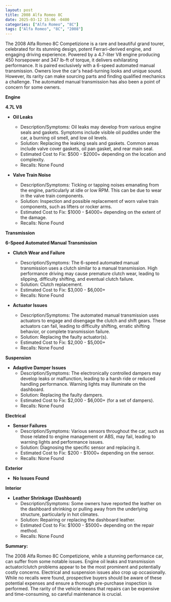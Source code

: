 ```yaml
---
layout: post
title: 2008 Alfa Romeo 8C
date: 2025-03-12 15:06 -0400
categories: ["Alfa Romeo", "8C"]
tags: ["Alfa Romeo", "8C", "2008"]
---
```

The 2008 Alfa Romeo 8C Competizione is a rare and beautiful grand tourer, celebrated for its stunning design, potent Ferrari-derived engine, and engaging driving experience. Powered by a 4.7-liter V8 engine producing 450 horsepower and 347 lb-ft of torque, it delivers exhilarating performance. It is paired exclusively with a 6-speed automated manual transmission. Owners love the car's head-turning looks and unique sound. However, its rarity can make sourcing parts and finding qualified mechanics a challenge. The automated manual transmission has also been a point of concern for some owners.

**Engine**

**4.7L V8**

*   **Oil Leaks**
    *   Description/Symptoms: Oil leaks may develop from various engine seals and gaskets. Symptoms include visible oil puddles under the car, a burning oil smell, and low oil levels.
    *   Solution: Replacing the leaking seals and gaskets. Common areas include valve cover gaskets, oil pan gasket, and rear main seal.
    *   Estimated Cost to Fix: $500 - $2000+ depending on the location and complexity.
    *   Recalls: None Found

*   **Valve Train Noise**
    *   Description/Symptoms: Ticking or tapping noises emanating from the engine, particularly at idle or low RPM. This can be due to wear in the valve train components.
    *   Solution: Inspection and possible replacement of worn valve train components, such as lifters or rocker arms.
    *   Estimated Cost to Fix: $1000 - $4000+ depending on the extent of the damage.
    *   Recalls: None Found

**Transmission**

**6-Speed Automated Manual Transmission**

*   **Clutch Wear and Failure**
    *   Description/Symptoms: The 6-speed automated manual transmission uses a clutch similar to a manual transmission. High performance driving may cause premature clutch wear, leading to slipping, difficulty shifting, and eventual clutch failure.
    *   Solution: Clutch replacement.
    *   Estimated Cost to Fix: $3,000 - $6,000+
    *   Recalls: None Found

*   **Actuator Issues**
    *   Description/Symptoms: The automated manual transmission uses actuators to engage and disengage the clutch and shift gears. These actuators can fail, leading to difficulty shifting, erratic shifting behavior, or complete transmission failure.
    *   Solution: Replacing the faulty actuator(s).
    *   Estimated Cost to Fix: $2,000 - $5,000+
    *   Recalls: None Found

**Suspension**

*   **Adaptive Damper Issues**
    * Description/Symptoms: The electronically controlled dampers may develop leaks or malfunction, leading to a harsh ride or reduced handling performance. Warning lights may illuminate on the dashboard.
    * Solution: Replacing the faulty dampers.
    * Estimated Cost to Fix: $2,000 - $6,000+ (for a set of dampers).
    * Recalls: None Found

**Electrical**

*   **Sensor Failures**
    *   Description/Symptoms: Various sensors throughout the car, such as those related to engine management or ABS, may fail, leading to warning lights and performance issues.
    *   Solution: Diagnosing the specific sensor and replacing it.
    *   Estimated Cost to Fix: $200 - $1000+ depending on the sensor.
    *   Recalls: None Found

**Exterior**

*   **No Issues Found**

**Interior**

*   **Leather Shrinkage (Dashboard)**
    *   Description/Symptoms: Some owners have reported the leather on the dashboard shrinking or pulling away from the underlying structure, particularly in hot climates.
    *   Solution: Repairing or replacing the dashboard leather.
    *   Estimated Cost to Fix: $1000 - $5000+ depending on the repair method.
    *   Recalls: None Found

**Summary:**

The 2008 Alfa Romeo 8C Competizione, while a stunning performance car, can suffer from some notable issues. Engine oil leaks and transmission actuator/clutch problems appear to be the most prominent and potentially costly concerns. Electrical and suspension issues also crop up occasionally. While no recalls were found, prospective buyers should be aware of these potential expenses and ensure a thorough pre-purchase inspection is performed. The rarity of the vehicle means that repairs can be expensive and time-consuming, so careful maintenance is crucial.

